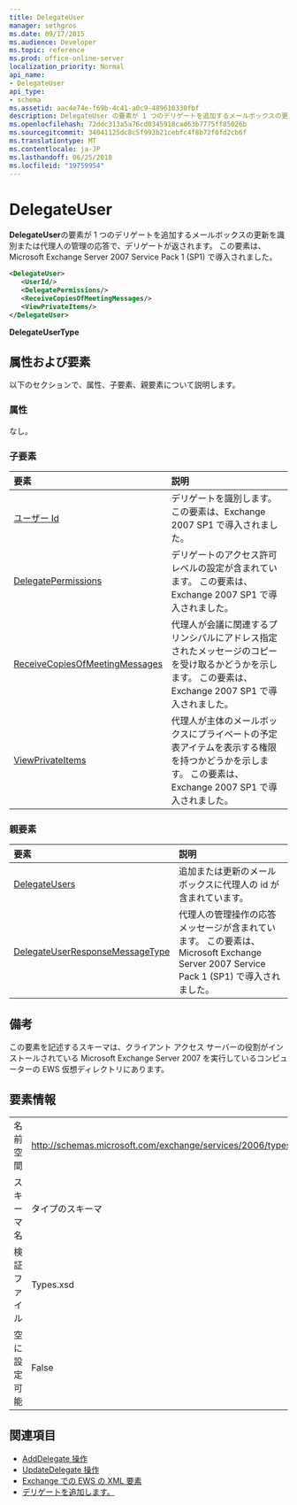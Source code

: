 ```yaml
---
title: DelegateUser
manager: sethgros
ms.date: 09/17/2015
ms.audience: Developer
ms.topic: reference
ms.prod: office-online-server
localization_priority: Normal
api_name:
- DelegateUser
api_type:
- schema
ms.assetid: aac4e74e-f69b-4c41-a0c9-489610330fbf
description: DelegateUser の要素が 1 つのデリゲートを追加するメールボックスの更新を識別または代理人の管理の応答で、デリゲートが返されます。 この要素は、Microsoft Exchange Server 2007 Service Pack 1 (SP1) で導入されました。
ms.openlocfilehash: 72ddc313a5a76cd0345918cad63b7775ff85026b
ms.sourcegitcommit: 34041125dc8c5f993b21cebfc4f8b72f0fd2cb6f
ms.translationtype: MT
ms.contentlocale: ja-JP
ms.lasthandoff: 06/25/2018
ms.locfileid: "19759954"
---
```

# <a name="delegateuser"></a>DelegateUser

**DelegateUser**の要素が 1 つのデリゲートを追加するメールボックスの更新を識別または代理人の管理の応答で、デリゲートが返されます。 この要素は、Microsoft Exchange Server 2007 Service Pack 1 (SP1) で導入されました。 
  
```xml
<DelegateUser>
   <UserId/>
   <DelegatePermissions/>
   <ReceiveCopiesOfMeetingMessages/>
   <ViewPrivateItems/>
</DelegateUser>
```

**DelegateUserType**

## <a name="attributes-and-elements"></a>属性および要素

以下のセクションで、属性、子要素、親要素について説明します。
  
### <a name="attributes"></a>属性

なし。
  
### <a name="child-elements"></a>子要素

|**要素**|**説明**|
|:-----|:-----|
|[ユーザー Id](userid.md) <br/> |デリゲートを識別します。 この要素は、Exchange 2007 SP1 で導入されました。  <br/> |
|[DelegatePermissions](delegatepermissions.md) <br/> |デリゲートのアクセス許可レベルの設定が含まれています。 この要素は、Exchange 2007 SP1 で導入されました。  <br/> |
|[ReceiveCopiesOfMeetingMessages](receivecopiesofmeetingmessages.md) <br/> |代理人が会議に関連するプリンシパルにアドレス指定されたメッセージのコピーを受け取るかどうかを示します。 この要素は、Exchange 2007 SP1 で導入されました。  <br/> |
|[ViewPrivateItems](viewprivateitems.md) <br/> |代理人が主体のメールボックスにプライベートの予定表アイテムを表示する権限を持つかどうかを示します。 この要素は、Exchange 2007 SP1 で導入されました。  <br/> |
   
### <a name="parent-elements"></a>親要素

|**要素**|**説明**|
|:-----|:-----|
|[DelegateUsers](delegateusers.md) <br/> |追加または更新のメールボックスに代理人の id が含まれています。  <br/> |
|[DelegateUserResponseMessageType](delegateuserresponsemessagetype.md) <br/> |代理人の管理操作の応答メッセージが含まれています。 この要素は、Microsoft Exchange Server 2007 Service Pack 1 (SP1) で導入されました。  <br/> |
   
## <a name="remarks"></a>備考

この要素を記述するスキーマは、クライアント アクセス サーバーの役割がインストールされている Microsoft Exchange Server 2007 を実行しているコンピューターの EWS 仮想ディレクトリにあります。
  
## <a name="element-information"></a>要素情報

|||
|:-----|:-----|
|名前空間  <br/> |http://schemas.microsoft.com/exchange/services/2006/types  <br/> |
|スキーマ名  <br/> |タイプのスキーマ  <br/> |
|検証ファイル  <br/> |Types.xsd  <br/> |
|空に設定可能  <br/> |False  <br/> |
   
## <a name="see-also"></a>関連項目

- [AddDelegate 操作](adddelegate-operation.md) 
- [UpdateDelegate 操作](updatedelegate-operation.md)
- [Exchange での EWS の XML 要素](ews-xml-elements-in-exchange.md)
- [デリゲートを追加します。](http://msdn.microsoft.com/library/3a744150-66a3-4a13-9433-793603ba5038%28Office.15%29.aspx)

